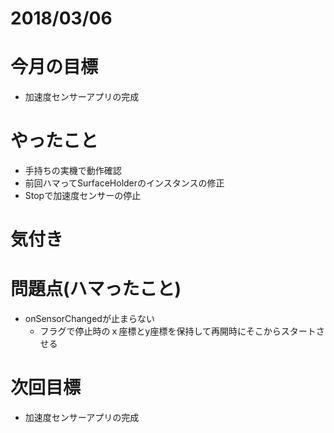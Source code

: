 # 2018/03/06

# 今月の目標
- 加速度センサーアプリの完成

# やったこと
- 手持ちの実機で動作確認
- 前回ハマってSurfaceHolderのインスタンスの修正
- Stopで加速度センサーの停止

# 気付き
# 問題点(ハマったこと)
- onSensorChangedが止まらない
  - フラグで停止時のｘ座標とy座標を保持して再開時にそこからスタートさせる
  
  
# 次回目標
- 加速度センサーアプリの完成
